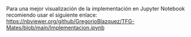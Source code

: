 Para una mejor visualización de la implementación en Jupyter Notebook recomiendo usar el siguiente enlace:
https://nbviewer.org/github/GregorioBlazquez/TFG-Mates/blob/main/Implementacion.ipynb
